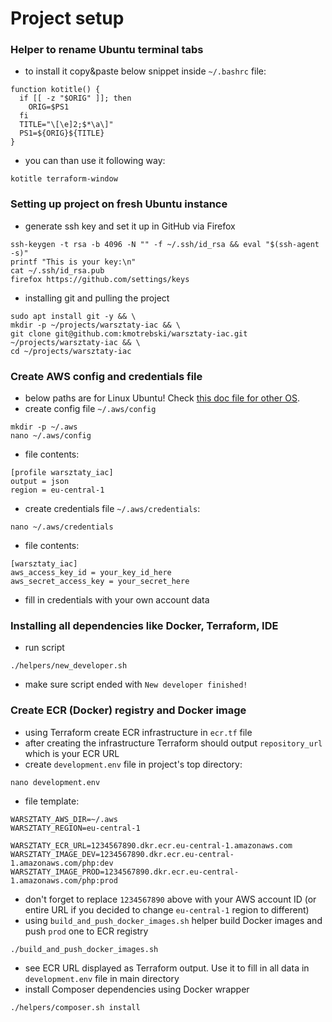 # Project setup

### Helper to rename Ubuntu terminal tabs

- to install it copy&paste below snippet inside `~/.bashrc` file:
```
function kotitle() {
  if [[ -z "$ORIG" ]]; then
    ORIG=$PS1
  fi
  TITLE="\[\e]2;$*\a\]"
  PS1=${ORIG}${TITLE}
}
```
- you can than use it following way:
```
kotitle terraform-window
```


### Setting up project on fresh Ubuntu instance

- generate ssh key and set it up in GitHub via Firefox
```
ssh-keygen -t rsa -b 4096 -N "" -f ~/.ssh/id_rsa && eval "$(ssh-agent -s)"
printf "This is your key:\n"
cat ~/.ssh/id_rsa.pub
firefox https://github.com/settings/keys
```
- installing git and pulling the project
```
sudo apt install git -y && \ 
mkdir -p ~/projects/warsztaty-iac && \
git clone git@github.com:kmotrebski/warsztaty-iac.git ~/projects/warsztaty-iac && \
cd ~/projects/warsztaty-iac
```

### Create AWS config and credentials file
- below paths are for Linux Ubuntu! Check [this doc file for other OS](https://registry.terraform.io/providers/hashicorp/aws/latest/docs#shared-configuration-and-credentials-files).
- create config file `~/.aws/config`
```
mkdir -p ~/.aws
nano ~/.aws/config
```
- file contents:
```
[profile warsztaty_iac]
output = json
region = eu-central-1
```
- create credentials file `~/.aws/credentials`:
```
nano ~/.aws/credentials
```
- file contents:
```
[warsztaty_iac]
aws_access_key_id = your_key_id_here
aws_secret_access_key = your_secret_here
```
- fill in credentials with your own account data

### Installing all dependencies like Docker, Terraform, IDE

- run script
```
./helpers/new_developer.sh
```
- make sure script ended with `New developer finished!`

### Create ECR (Docker) registry and Docker image
- using Terraform create ECR infrastructure in `ecr.tf` file
- after creating the infrastructure Terraform should output `repository_url` which is your ECR URL
- create `development.env` file in project's top directory:
```
nano development.env
```
- file template:
```
WARSZTATY_AWS_DIR=~/.aws
WARSZTATY_REGION=eu-central-1

WARSZTATY_ECR_URL=1234567890.dkr.ecr.eu-central-1.amazonaws.com
WARSZTATY_IMAGE_DEV=1234567890.dkr.ecr.eu-central-1.amazonaws.com/php:dev
WARSZTATY_IMAGE_PROD=1234567890.dkr.ecr.eu-central-1.amazonaws.com/php:prod
```
- don't forget to replace `1234567890` above with your AWS account ID (or entire URL if you decided to change `eu-central-1` region to different)
- using `build_and_push_docker_images.sh` helper build Docker images and push `prod` one to ECR registry
```
./build_and_push_docker_images.sh
```
- see ECR URL displayed as Terraform output. Use it to fill in all data in `development.env` file in main directory
- install Composer dependencies using Docker wrapper
```
./helpers/composer.sh install
```
